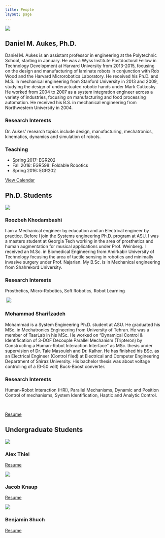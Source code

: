 ```yaml
---
title: People
layout: page
---
```


<div class="row">
  <div class="col-sm-3">
    <img class="img-responsive" src="{{site.base_path}}/assets/images/headshot-small.jpg">
  </div>
  <div class="col-sm-9">
    <h2>
      Daniel M. Aukes, Ph.D.
    </h2>
    <p>
      Daniel M. Aukes is an assistant professor in engineering at the Polytechnic School, starting in January.  He was a Wyss Institute Postdoctoral Fellow in Technology Development at Harvard University from 2013-2015, focusing on the design and manufacturing of laminate robots in conjunction with Rob Wood and the Harvard Microrobotics Laboratory.  He received his Ph.D. and M.S. in mechanical engineering from Stanford University in 2013 and 2009, studying the design of underactuated robotic hands under Mark Cutkosky.  He worked from 2004 to 2007 as a system integration engineer across a variety of industries, focusing on manufacturing and food processing automation.  He received his B.S. in mechanical engineering from Northwestern University in 2004.    
    </p>
    <h3>
      Research Interests
    </h3>
    <p>
      Dr. Aukes' research topics include design, manufacturing, mechatronics, kinematics, dynamics and simulation of robots.
    </p>
    <h3>
      Teaching
    </h3>
    <ul>
    <li>Spring 2017: EGR202</li>
      <li>Fall 2016: EGR598: Foldable Robotics</li>
      <li>Spring 2016: EGR202</li>
    </ul>
    <p><a href="{{site.base_path}}/aukes_calendar">View Calendar</a></p>
  </div>
</div>
<h2>
  Ph.D. Students
</h2>
<div class="row">
  <div class="col-sm-3">
  <img class="img-responsive" src="{{site.base_path}}/assets/images/roozbeh-k.png">
  </div>
  <div class="col-sm-9">
    <h3>
      Roozbeh Khodambashi
    </h3>
    <p>
      I am a Mechanical engineer by education and an Electrical engineer by practice. Before I join the Systems engineering Ph.D. program at ASU, I was a masters student at Georgia Tech working in the area of prosthetics and human augmentation for musical applications under Prof. Weinberg. I received an M.Sc. in Biomedical Engineering from Amirkabir University of Technology focusing the area of tactile sensing in robotics and minimally invasive surgery under Prof. Najarian. My B.Sc. is in Mechanical engineering from Shahrekord University.
    </p>
    <h3>
      Research Interests
    </h3>
    <p>
      Prosthetics, Micro-Robotics, Soft Robotics, Robot Learning
    </p>
  </div>
</div>
<div class="row">
  <div class="col-sm-3">
  <img class="img-responsive" src="{{site.base_path}}/assets/images/mohammad-sharifzadeh.jpg">
  </div>
  <div class="col-sm-9">
    <h3>
      Mohammad Sharifzadeh
    </h3>
    <p>
    Mohammad is a System Engineering Ph.D. student at ASU. He graduated his MSc. in Mechatronics Engineering from University of Tehran. He was a member of TaarLab in his MSc. He worked on “Dynamical Control & Identification of 3-DOF Decouple Parallel Mechanism (Tripteron) by Constructing a Human-Robot Interaction Interface” as MSc. thesis under supervision of Dr. Tale Masouleh and Dr. Kalhor. He has finished his BSc. as an Electrical Engineer (Control filed) at Electrical and Computer Engineering Department of Shiraz University. His bachelor thesis was about voltage controlling of a (0-50 volt) Buck-Boost converter.    </p>
    <h3>
      Research Interests
    </h3>
    <p>
    Human-Robot Interaction (HRI), Parallel Mechanisms, Dynamic and Position Control of mechanisms, System Identification, Haptic and Analytic Control.
    </p>
   <p><a href="{{site.base_path}}/assets/mohammad-sharifzadeh-cv.pdf">Resume</a>
   </p>
    </div>
</div>


## Undergraduate Students

<div class="row">
<div class="col-sm-3">
</div>
  <div class="col-sm-2">
    <img class="img-responsive" src="{{site.base_path}}/assets/images/alex-thiel.jpg">
    <h3>Alex Thiel</h3>
    <p><a href="{{site.base_path}}/assets/Alexander Thiel Resume.pdf">Resume</a></p>
  </div>
  <div class="col-sm-2">
    <img class="img-responsive" src="{{site.base_path}}/assets/images/jacob-knaup.jpg">
    <h3>Jacob Knaup</h3>
    <p><a href="{{site.base_path}}/assets/jacob-knaup-resume.pdf">Resume</a></p>
  </div>
  <div class="col-sm-2">
    <img class="img-responsive" src="{{site.base_path}}/assets/images/ben-shuch.jpg">
    <h3>Benjamin Shuch</h3>
    <p><a href="{{site.base_path}}/assets/ben-s-resume.pdf">Resume</a></p>
  </div>
</div>
